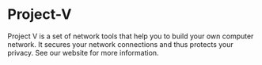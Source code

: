 # Project-V
Project V is a set of network tools that help you to build your own computer network. It secures your network connections and thus protects your privacy. See our website for more information.
